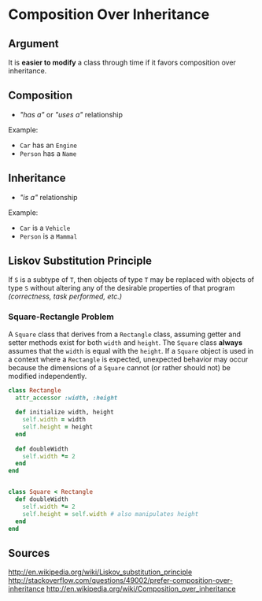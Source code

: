 # Composition Over Inheritance

## Argument
It is **easier to modify** a class through time if it favors composition over inheritance.

## Composition
- *"has a"* or *"uses a"* relationship

Example:
- `Car` has an `Engine`
- `Person` has a `Name`

## Inheritance
- *"is a"* relationship

Example:
- `Car` is a `Vehicle`
- `Person` is a `Mammal`


## Liskov Substitution Principle

  If `S` is a subtype of `T`, then objects of type `T` may be replaced with objects of type `S` without altering
  any of the desirable properties of that program *(correctness, task performed, etc.)*

### Square-Rectangle Problem

A `Square` class that derives from a `Rectangle` class, assuming getter and setter methods exist for both `width` and `height`. The `Square` class **always** assumes that the `width` is equal with the `height`. If a `Square` object is used in a context where a `Rectangle` is expected, unexpected behavior may occur because the dimensions of a `Square` cannot (or rather should not) be modified independently.

```ruby
class Rectangle
  attr_accessor :width, :height
  
  def initialize width, height
    self.width = width
    self.height = height
  end
  
  def doubleWidth
    self.width *= 2 
  end
end


class Square < Rectangle
  def doubleWidth
    self.width *= 2
    self.height = self.width # also manipulates height
  end
end

```


## Sources
http://en.wikipedia.org/wiki/Liskov_substitution_principle
http://stackoverflow.com/questions/49002/prefer-composition-over-inheritance
http://en.wikipedia.org/wiki/Composition_over_inheritance
